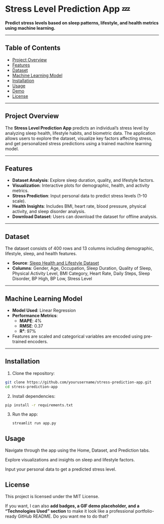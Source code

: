 # Stress Level Prediction App 💤

**Predict stress levels based on sleep patterns, lifestyle, and health metrics using machine learning.**

---

## Table of Contents
- [Project Overview](#project-overview)  
- [Features](#features)  
- [Dataset](#dataset)  
- [Machine Learning Model](#machine-learning-model)  
- [Installation](#installation)  
- [Usage](#usage)  
- [Demo](#demo)  
- [License](#license)  

---

## Project Overview
The **Stress Level Prediction App** predicts an individual’s stress level by analyzing sleep health, lifestyle habits, and biometric data. The application allows users to explore the dataset, visualize key factors affecting stress, and get personalized stress predictions using a trained machine learning model.

---

## Features
- **Dataset Analysis**: Explore sleep duration, quality, and lifestyle factors.  
- **Visualization**: Interactive plots for demographic, health, and activity metrics.  
- **Stress Prediction**: Input personal data to predict stress levels (1–10 scale).  
- **Health Insights**: Includes BMI, heart rate, blood pressure, physical activity, and sleep disorder analysis.  
- **Download Dataset**: Users can download the dataset for offline analysis.

---

## Dataset
The dataset consists of 400 rows and 13 columns including demographic, lifestyle, sleep, and health features.  
- **Source**: [Sleep Health and Lifestyle Dataset](https://www.kaggle.com/datasets/uom190346a/sleep-health-and-lifestyle-dataset)  
- **Columns**: Gender, Age, Occupation, Sleep Duration, Quality of Sleep, Physical Activity Level, BMI Category, Heart Rate, Daily Steps, Sleep Disorder, BP High, BP Low, Stress Level  

---

## Machine Learning Model
- **Model Used**: Linear Regression  
- **Performance Metrics**:  
  - **MAPE**: 4%  
  - **RMSE**: 0.37  
  - **R²**: 97%  
- Features are scaled and categorical variables are encoded using pre-trained encoders.

---

## Installation
1. Clone the repository:  
```bash
git clone https://github.com/yourusername/stress-prediction-app.git
cd stress-prediction-app
```
2. Install dependencies:
```bash
pip install -r requirements.txt
```
3. Run the app:
   ```bash
   streamlit run app.py
   ```
## Usage

Navigate through the app using the Home, Dataset, and Prediction tabs.

Explore visualizations and insights on sleep and lifestyle factors.

Input your personal data to get a predicted stress level.

## License
This project is licensed under the MIT License.

If you want, I can also **add badges, a GIF demo placeholder, and a “Technologies Used” section** to make it look like a professional portfolio-ready GitHub README. Do you want me to do that?

   

